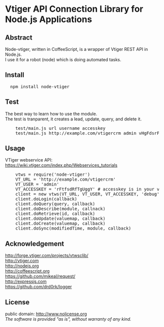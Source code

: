 # Vtiger API Connection Library for Node.js Applications

## Abstract

Node-vtiger, written in CoffeeScript, is a wrapper of Vtiger REST API in Node.js.<br />
I use it for a robot (node) which is doing automated tasks.

## Install

<pre>
  npm install node-vtiger
</pre>


## Test

The best way to learn how to use the module.<br />
The test is tranparent, it creates a lead, update, query, and delete it.<br />

<pre>
    test/main.js url username accesskey
    test/main.js http://example.com/vtigercrm admin vHgFdsrFrdRdfR
</pre>

## Usage

VTiger webservice API: https://wiki.vtiger.com/index.php/Webservices_tutorials<br />

<pre>
    vtws = require('node-vtiger')
    VT_URL = 'http://example.com/vtigercrm'
    VT_USER = 'admin'
    VT_ACCESSKEY = 'rFtfsdRfTgUggY' # accesskey is in your vtiger user preferences
    client = new vtws(VT_URL, VT_USER, VT_ACCESSKEY, 'debug')
    client.doLogin(callback)
    client.doQuery(query, callback)
    client.doDescribe(module, callnack)
    client.doRetrieve(id, callback)
    client.doUpdate(valuemap, callback)
    client.doCreate(valuemap, callback)
    client.doSync(modifiedTime, module, callback)
</pre>

## Acknowledgement

http://forge.vtiger.com/projects/vtwsclib/ <br />
http://vtiger.com <br />
http://nodejs.org <br />
http://coffeescript.org <br />
https://github.com/mikeal/request/ <br />
http://expressjs.com <br />
https://github.com/drd0rk/logger <br />

## License

public domain: http://www.nolicense.org<br />
<i>The software is provided "as is", without warranty of any kind.</i>
